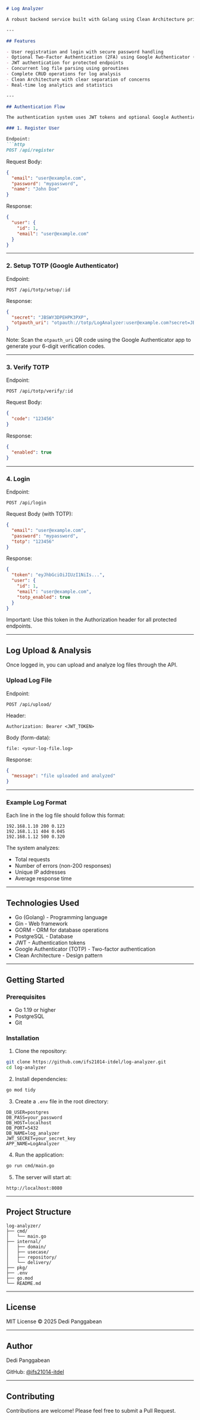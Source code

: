 ```markdown
# Log Analyzer

A robust backend service built with Golang using Clean Architecture principles. This project provides secure authentication with JWT and Google Authenticator (TOTP), along with powerful APIs for uploading and analyzing log files concurrently.

---

## Features

- User registration and login with secure password handling
- Optional Two-Factor Authentication (2FA) using Google Authenticator (TOTP)
- JWT authentication for protected endpoints
- Concurrent log file parsing using goroutines
- Complete CRUD operations for log analysis
- Clean Architecture with clear separation of concerns
- Real-time log analytics and statistics

---

## Authentication Flow

The authentication system uses JWT tokens and optional Google Authenticator (TOTP) for enhanced security.

### 1. Register User

Endpoint:
```http
POST /api/register
```

Request Body:
```json
{
  "email": "user@example.com",
  "password": "mypassword",
  "name": "John Doe"
}
```

Response:
```json
{
  "user": {
    "id": 1,
    "email": "user@example.com"
  }
}
```

---

### 2. Setup TOTP (Google Authenticator)

Endpoint:
```http
POST /api/totp/setup/:id
```

Response:
```json
{
  "secret": "JBSWY3DPEHPK3PXP",
  "otpauth_uri": "otpauth://totp/LogAnalyzer:user@example.com?secret=JBSWY3DPEHPK3PXP&issuer=LogAnalyzer"
}
```

Note: Scan the `otpauth_uri` QR code using the Google Authenticator app to generate your 6-digit verification codes.

---

### 3. Verify TOTP

Endpoint:
```http
POST /api/totp/verify/:id
```

Request Body:
```json
{
  "code": "123456"
}
```

Response:
```json
{
  "enabled": true
}
```

---

### 4. Login

Endpoint:
```http
POST /api/login
```

Request Body (with TOTP):
```json
{
  "email": "user@example.com",
  "password": "mypassword",
  "totp": "123456"
}
```

Response:
```json
{
  "token": "eyJhbGciOiJIUzI1NiIs...",
  "user": {
    "id": 1,
    "email": "user@example.com",
    "totp_enabled": true
  }
}
```

Important: Use this token in the Authorization header for all protected endpoints.

---

## Log Upload & Analysis

Once logged in, you can upload and analyze log files through the API.

### Upload Log File

Endpoint:
```http
POST /api/upload/
```

Header:
```http
Authorization: Bearer <JWT_TOKEN>
```

Body (form-data):
```
file: <your-log-file.log>
```

Response:
```json
{
  "message": "file uploaded and analyzed"
}
```

---

### Example Log Format

Each line in the log file should follow this format:

```
192.168.1.10 200 0.123
192.168.1.11 404 0.045
192.168.1.12 500 0.320
```

The system analyzes:
- Total requests
- Number of errors (non-200 responses)
- Unique IP addresses
- Average response time

---

## Technologies Used

- Go (Golang) - Programming language
- Gin - Web framework
- GORM - ORM for database operations
- PostgreSQL - Database
- JWT - Authentication tokens
- Google Authenticator (TOTP) - Two-factor authentication
- Clean Architecture - Design pattern

---

## Getting Started

### Prerequisites

- Go 1.19 or higher
- PostgreSQL
- Git

### Installation

1. Clone the repository:
```bash
git clone https://github.com/ifs21014-itdel/log-analyzer.git
cd log-analyzer
```

2. Install dependencies:
```bash
go mod tidy
```

3. Create a `.env` file in the root directory:
```env
DB_USER=postgres
DB_PASS=your_password
DB_HOST=localhost
DB_PORT=5432
DB_NAME=log_analyzer
JWT_SECRET=your_secret_key
APP_NAME=LogAnalyzer
```

4. Run the application:
```bash
go run cmd/main.go
```

5. The server will start at:
```
http://localhost:8080
```

---

## Project Structure

```
log-analyzer/
├── cmd/
│   └── main.go
├── internal/
│   ├── domain/
│   ├── usecase/
│   ├── repository/
│   └── delivery/
├── pkg/
├── .env
├── go.mod
└── README.md
```

---

## License

MIT License © 2025 Dedi Panggabean

---

## Author

Dedi Panggabean

GitHub: [@ifs21014-itdel](https://github.com/ifs21014-itdel)

---

## Contributing

Contributions are welcome! Please feel free to submit a Pull Request.
```
